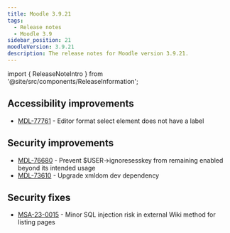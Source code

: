 ```yaml
---
title: Moodle 3.9.21
tags:
  - Release notes
  - Moodle 3.9
sidebar_position: 21
moodleVersion: 3.9.21
description: The release notes for Moodle version 3.9.21.
---
```


import { ReleaseNoteIntro } from '@site/src/components/ReleaseInformation';

<ReleaseNoteIntro releaseName={frontMatter.moodleVersion} />

## Accessibility improvements
<!-- cspell:disable -->
- [MDL-77761](https://tracker.moodle.org/browse/MDL-77761) - Editor format select element does not have a label
<!-- cspell:enable -->

## Security improvements
<!-- cspell:disable -->
- [MDL-76680](https://tracker.moodle.org/browse/MDL-76680) - Prevent $USER->ignoresesskey from remaining enabled beyond its intended usage
- [MDL-73610](https://tracker.moodle.org/browse/MDL-73610) - Upgrade xmldom dev dependency
<!-- cspell:enable -->

## Security fixes
<!-- cspell:disable -->
- [MSA-23-0015](https://moodle.org/mod/forum/discuss.php?d=446286) - Minor SQL injection risk in external Wiki method for listing pages
<!-- cspell:disable -->
